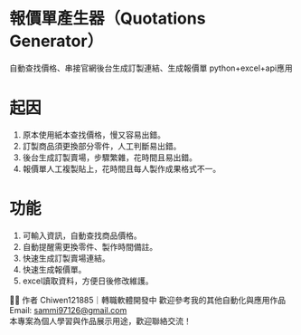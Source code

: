 # 報價單產生器（Quotations Generator）
自動查找價格、串接官網後台生成訂製連結、生成報價單
python+excel+api應用

# 起因
1. 原本使用紙本查找價格，慢又容易出錯。
2. 訂製商品須更換部分零件，人工判斷易出錯。
3. 後台生成訂製賣場，步驟繁雜，花時間且易出錯。
4. 報價單人工複製貼上，花時間且每人製作成果格式不一。

# 功能
1. 可輸入資訊，自動查找商品價格。
2. 自動提醒需更換零件、製作時間備註。
3. 快速生成訂製賣場連結。
4. 快速生成報價單。
5. excel讀取資料，方便日後修改維護。

🧑‍💻 作者
Chiwen121885｜轉職軟體開發中
歡迎參考我的其他自動化與應用作品  
Email: sammi97126@gmail.com  
本專案為個人學習與作品展示用途，歡迎聯絡交流！


